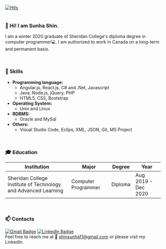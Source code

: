 [![Hits](https://hits.seeyoufarm.com/api/count/incr/badge.svg?url=https%3A%2F%2Fgithub.com%2Fsunha-shin&count_bg=%2379C83D&title_bg=%23555555&icon=&icon_color=%23E7E7E7&title=hits&edge_flat=false)](https://hits.seeyoufarm.com)<br><br>
### 👋 Hi! I am Sunha Shin. ###

I am a winter 2020 graduate of Sheridan College's diploma degree in computer programmer:computer:. I am authorized to work in Canada on a long-term and permanent basis.<br>

<br>

### :purple_heart: Skills ###
* **Programming language:**
     * Angular.js, React.js, C# and .Net, Javascript<br>
     * Java, Node.js, jQuery, PHP<br> 
     * HTML5, CSS, Bootstrap<br>
* **Operating System:** 
     * Unix and Linux<br>
* **RDBMS:** 
     * Oracle and MySql <br>
* **Others:** 
     * Visual Studio Code, Eclips, XML, JSON, Git, MS Project<br>

<br>

### :mortar_board: Education ###
|Institution|Major|Degree|Year|
|-----------|-----|------|----|
|Sheridan College Institute of Technology and Advanced Learning|Computer Programmer|Diploma|Aug 2019 - Dec 2020|

<br>

### :mailbox: Contacts ###
[![Gmail Badge](https://img.shields.io/badge/Gmail-D14836?style=flat-square&logo=Gmail&logoColor=white)](mailto:shinsunha11@gmail.com)
[![LinkedIn Badge](http://img.shields.io/badge/-LinkedIn-0072b1?style=flat&logo=linkedin&link=https://www.linkedin.com/in/sunha-shin/)](https://www.linkedin.com/in/sunha-shin/)
<br>
Feel free to reach me at :e-mail: shinsunha11@gmail.com or please visit my LinkedIn. <br>

<!--
**sunha-shin/sunha-shin** is a ✨ _special_ ✨ repository because its `README.md` (this file) appears on your GitHub profile.

Here are some ideas to get you started:

- 🔭 I’m currently working on ...
- 🌱 I’m currently learning ...
- 👯 I’m looking to collaborate on ...
- 🤔 I’m looking for help with ...
- 💬 Ask me about ...
- 📫 How to reach me: ...
- 😄 Pronouns: ...
- ⚡ Fun fact: ...
[![Gmail Badge](https://img.shields.io/badge/Gmail-D14836?style=for-the-badge&logo=gmail&logoColor=white)](mailto:shinsunha11@gmail.com)<br>
-->

